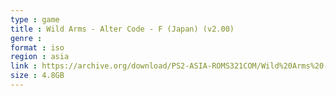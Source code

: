 ```yaml
---
type : game
title : Wild Arms - Alter Code - F (Japan) (v2.00)
genre : 
format : iso
region : asia
link : https://archive.org/download/PS2-ASIA-ROMS321COM/Wild%20Arms%20-%20Alter%20Code%20-%20F%20%28Japan%29%20%28v2.00%29.7z
size : 4.8GB
---
```

